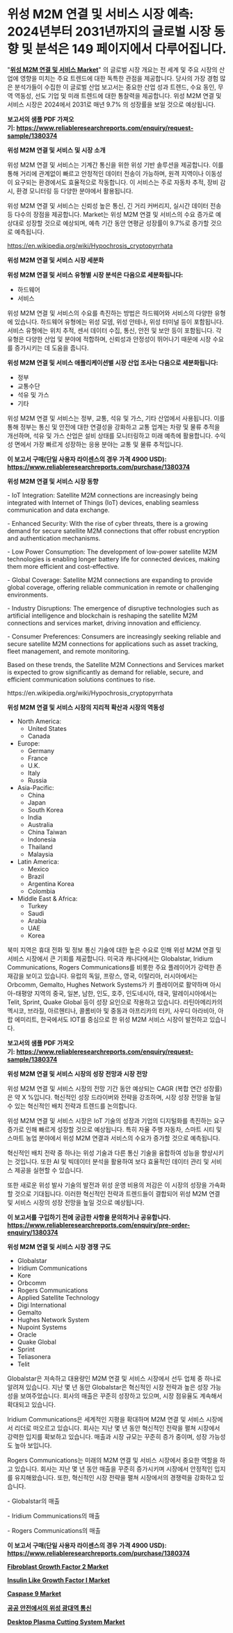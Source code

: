<p><h1>위성 M2M 연결 및 서비스 시장 예측: 2024년부터 2031년까지의 글로벌 시장 동향 및 분석은 149 페이지에서 다루어집니다.</h1></p><p>"<strong><a href="https://www.reliableresearchreports.com/satellite-m2m-connections-and-services-r1380374">위성 M2M 연결 및 서비스 Market</a></strong>" 의 글로벌 시장 개요는 전 세계 및 주요 시장의 산업에 영향을 미치는 주요 트렌드에 대한 독특한 관점을 제공합니다. 당사의 가장 경험 많은 분석가들이 수집한 이 글로벌 산업 보고서는 중요한 산업 성과 트렌드, 수요 동인, 무역 역동성, 선도 기업 및 미래 트렌드에 대한 통찰력을 제공합니다. 위성 M2M 연결 및 서비스 시장은 2024에서 2031로 매년 9.7% 의 성장률을 보일 것으로 예상됩니다.</p>
<p><strong>보고서의 샘플 PDF 가져오기:&nbsp;<a href="https://www.reliableresearchreports.com/enquiry/request-sample/1380374">https://www.reliableresearchreports.com/enquiry/request-sample/1380374</a></strong></p>
<p><strong>위성 M2M 연결 및 서비스 및 시장 소개</strong></p>
<p><p>위성 M2M 연결 및 서비스는 기계간 통신을 위한 위성 기반 솔루션을 제공합니다. 이를 통해 거리에 관계없이 빠르고 안정적인 데이터 전송이 가능하며, 원격 지역이나 이동성이 요구되는 환경에서도 효율적으로 작동합니다. 이 서비스는 주로 자동차 추적, 장비 감시, 환경 모니터링 등 다양한 분야에서 활용됩니다. </p><p>위성 M2M 연결 및 서비스는 신뢰성 높은 통신, 긴 거리 커버리지, 실시간 데이터 전송 등 다수의 장점을 제공합니다. Market는 위성 M2M 연결 및 서비스의 수요 증가로 예상대로 성장할 것으로 예상되며, 예측 기간 동안 연평균 성장률이 9.7%로 증가할 것으로 예측됩니다.</p></p>
<p><a href="https://en.wikipedia.org/wiki/Hypochrosis_cryptopyrrhata">https://en.wikipedia.org/wiki/Hypochrosis_cryptopyrrhata</a></p>
<p><strong>위성 M2M 연결 및 서비스 시장 세분화</strong></p>
<p><strong>위성 M2M 연결 및 서비스 유형별 시장 분석은 다음으로 세분화됩니다:</strong></p>
<p><ul><li>하드웨어</li><li>서비스</li></ul></p>
<p><p>위성 M2M 연결 및 서비스의 수요를 촉진하는 방법은 하드웨어와 서비스의 다양한 유형에 있습니다. 하드웨어 유형에는 위성 모뎀, 위성 안테나, 위성 터미널 등이 포함됩니다. 서비스 유형에는 위치 추적, 센서 데이터 수집, 통신, 안전 및 보안 등이 포함됩니다. 각 유형은 다양한 산업 및 분야에 적합하며, 신뢰성과 안정성이 뛰어나기 때문에 시장 수요를 증가시키는 데 도움을 줍니다.</p></p>
<p><strong>위성 M2M 연결 및 서비스 애플리케이션별 시장 산업 조사는 다음으로 세분화됩니다:</strong></p>
<p><ul><li>정부</li><li>교통수단</li><li>석유 및 가스</li><li>기타</li></ul></p>
<p><p>위성 M2M 연결 및 서비스는 정부, 교통, 석유 및 가스, 기타 산업에서 사용됩니다. 이를 통해 정부는 통신 및 안전에 대한 연결성을 강화하고 교통 업계는 차량 및 물류 추적을 개선하며, 석유 및 가스 산업은 설비 상태를 모니터링하고 미래 예측에 활용합니다. 수익성 면에서 가장 빠르게 성장하는 응용 분야는 교통 및 물류 추적입니다.</p></p>
<p><strong>이 보고서 구매(단일 사용자 라이센스의 경우 가격 4900 USD): <a href="https://www.reliableresearchreports.com/purchase/1380374">https://www.reliableresearchreports.com/purchase/1380374</a></strong></p>
<p><strong>위성 M2M 연결 및 서비스 시장 동향</strong></p>
<p><p>- IoT Integration: Satellite M2M connections are increasingly being integrated with Internet of Things (IoT) devices, enabling seamless communication and data exchange.</p><p>- Enhanced Security: With the rise of cyber threats, there is a growing demand for secure satellite M2M connections that offer robust encryption and authentication mechanisms.</p><p>- Low Power Consumption: The development of low-power satellite M2M technologies is enabling longer battery life for connected devices, making them more efficient and cost-effective.</p><p>- Global Coverage: Satellite M2M connections are expanding to provide global coverage, offering reliable communication in remote or challenging environments.</p><p>- Industry Disruptions: The emergence of disruptive technologies such as artificial intelligence and blockchain is reshaping the satellite M2M connections and services market, driving innovation and efficiency.</p><p>- Consumer Preferences: Consumers are increasingly seeking reliable and secure satellite M2M connections for applications such as asset tracking, fleet management, and remote monitoring. </p><p>Based on these trends, the Satellite M2M Connections and Services market is expected to grow significantly as demand for reliable, secure, and efficient communication solutions continues to rise.</p></p>
<p>https://en.wikipedia.org/wiki/Hypochrosis_cryptopyrrhata</p>
<p><strong>위성 M2M 연결 및 서비스 시장의 지리적 확산과 시장의 역동성</strong></p>
<p><ul>
    <li>
        North America:
        <ul>
            <li>United States</li>
            <li>Canada</li>
        </ul>
    </li>
    <li>
        Europe:
        <ul>
            <li>Germany</li>
            <li>France</li>
            <li>U.K.</li>
            <li>Italy</li>
            <li>Russia</li>
        </ul>
    </li>
    <li>
        Asia-Pacific:
        <ul>
            <li>China</li>
            <li>Japan</li>
            <li>South Korea</li>
            <li>India</li>
            <li>Australia</li>
            <li>China Taiwan</li>
            <li>Indonesia</li>
            <li>Thailand</li>
            <li>Malaysia</li>
        </ul>
    </li>
    <li>
        Latin America:
        <ul>
            <li>Mexico</li>
            <li>Brazil</li>
            <li>Argentina Korea</li>
            <li>Colombia</li>
        </ul>
    </li>
    <li>
        Middle East & Africa:
        <ul>
            <li>Turkey</li>
            <li>Saudi</li>
            <li>Arabia</li>
            <li>UAE</li>
            <li>Korea</li>
        </ul>
    </li>
    </ul></p>
<p><p>북미 지역은 휴대 전화 및 정보 통신 기술에 대한 높은 수요로 인해 위성 M2M 연결 및 서비스 시장에서 큰 기회를 제공합니다. 미국과 캐나다에서는 Globalstar, Iridium Communications, Rogers Communications를 비롯한 주요 플레이어가 강력한 존재감을 보이고 있습니다. 유럽의 독일, 프랑스, 영국, 이탈리아, 러시아에서는 Orbcomm, Gemalto, Hughes Network Systems가 키 플레이어로 활약하며 아시아-태평양 지역의 중국, 일본, 남한, 인도, 호주, 인도네시아, 태국, 말레이시아에서는 Telit, Sprint, Quake Global 등이 성장 요인으로 작용하고 있습니다. 라틴아메리카의 멕시코, 브라질, 아르헨티나, 콜롬비아 및 중동과 아프리카의 터키, 사우디 아라비아, 아랍 에미리트, 한국에서도 IOT를 중심으로 한 위성 M2M 서비스 시장이 발전하고 있습니다.</p></p>
<p><strong>보고서의 샘플 PDF 가져오기:&nbsp;<a href="https://www.reliableresearchreports.com/enquiry/request-sample/1380374">https://www.reliableresearchreports.com/enquiry/request-sample/1380374</a></strong></p>
<p><strong>위성 M2M 연결 및 서비스 시장의 성장 전망과 시장 전망</strong></p>
<p><p>위성 M2M 연결 및 서비스 시장의 전망 기간 동안 예상되는 CAGR (복합 연간 성장률)은 약 X %입니다. 혁신적인 성장 드라이버와 전략을 강조하며, 시장 성장 전망을 높일 수 있는 혁신적인 배치 전략과 트렌드를 논의합니다.</p><p>위성 M2M 연결 및 서비스 시장은 IoT 기술의 성장과 기업의 디지털화를 촉진하는 요구 증가로 인해 빠르게 성장할 것으로 예상됩니다. 특히 자율 주행 자동차, 스마트 시티 및 스마트 농업 분야에서 위성 M2M 연결과 서비스의 수요가 증가할 것으로 예측됩니다. </p><p>혁신적인 배치 전략 중 하나는 위성 기술과 다른 통신 기술을 융합하여 성능을 향상시키는 것입니다. 또한 AI 및 빅데이터 분석을 활용하여 보다 효율적인 데이터 관리 및 서비스 제공을 실현할 수 있습니다. </p><p>또한 새로운 위성 발사 기술의 발전과 위성 운영 비용의 저감은 이 시장의 성장을 가속화할 것으로 기대됩니다. 이러한 혁신적인 전략과 트렌드들이 결합되어 위성 M2M 연결 및 서비스 시장의 성장 전망을 높일 것으로 예상됩니다.</p></p>
<p><strong>이 보고서를 구입하기 전에 궁금한 사항을 문의하거나 공유합니다. <a href="https://www.reliableresearchreports.com/enquiry/pre-order-enquiry/1380374">https://www.reliableresearchreports.com/enquiry/pre-order-enquiry/1380374</a></strong></p>
<p><strong>위성 M2M 연결 및 서비스 시장 경쟁 구도</strong></p>
<p><ul><li>Globalstar</li><li>Iridium Communications</li><li>Kore</li><li>Orbcomm</li><li>Rogers Communications</li><li>Applied Satellite Technology</li><li>Digi International</li><li>Gemalto</li><li>Hughes Network System</li><li>Nupoint Systems</li><li>Oracle</li><li>Quake Global</li><li>Sprint</li><li>Teliasonera</li><li>Telit</li></ul></p>
<p><p>Globalstar은 저속하고 대용량인 M2M 연결 및 서비스 시장에서 선두 업체 중 하나로 알려져 있습니다. 지난 몇 년 동안 Globalstar은 혁신적인 시장 전략과 높은 성장 가능성을 보여주었습니다. 회사의 매출은 꾸준히 성장하고 있으며, 시장 점유율도 계속해서 확대되고 있습니다.</p><p>Iridium Communications은 세계적인 지평을 확대하며 M2M 연결 및 서비스 시장에서 리더로 떠오르고 있습니다. 회사는 지난 몇 년 동안 혁신적인 전략을 펼쳐 시장에서 강력한 입지를 확보하고 있습니다. 매출과 시장 규모는 꾸준히 증가 중이며, 성장 가능성도 높아 보입니다.</p><p>Rogers Communications는 미래의 M2M 연결 및 서비스 시장에서 중요한 역할을 하고 있습니다. 회사는 지난 몇 년 동안 매출을 꾸준히 증가시키며 시장에서 안정적인 입지를 유지해왔습니다. 또한, 혁신적인 시장 전략을 펼쳐 시장에서의 경쟁력을 강화하고 있습니다.</p><p>- Globalstar의 매출</p><p>- Iridium Communications의 매출</p><p>- Rogers Communications의 매출</p></p>
<p><strong>이 보고서 구매(단일 사용자 라이센스의 경우 가격 4900 USD): <a href="https://www.reliableresearchreports.com/purchase/1380374">https://www.reliableresearchreports.com/purchase/1380374</a></strong></p>
<p><strong><p><a href="https://github.com/alexxisgm/Market-Research-Report-List-2/blob/main/fibroblast-growth-factor-2-market.md">Fibroblast Growth Factor 2 Market</a></p><p><a href="https://github.com/HenrietteMills1/Market-Research-Report-List-2/blob/main/insulin-like-growth-factor-i-market.md">Insulin Like Growth Factor I Market</a></p><p><a href="https://github.com/marthawweekle/Market-Research-Report-List-2/blob/main/caspase-9-market.md">Caspase 9 Market</a></p><p><a href="https://github.com/sougarounis/Market-Research-Report-List-5/blob/main/446422885108.md">공공 안전에서의 위성 광대역 통신</a></p><p><a href="https://www.linkedin.com/pulse/desktop-plasma-cutting-system-market-global-regional-analysis-lohof?trackingId=OaLJ%2BuGRQCmxGljhpoU8Sw%3D%3D">Desktop Plasma Cutting System Market</a></p></strong></p>
<p></p>